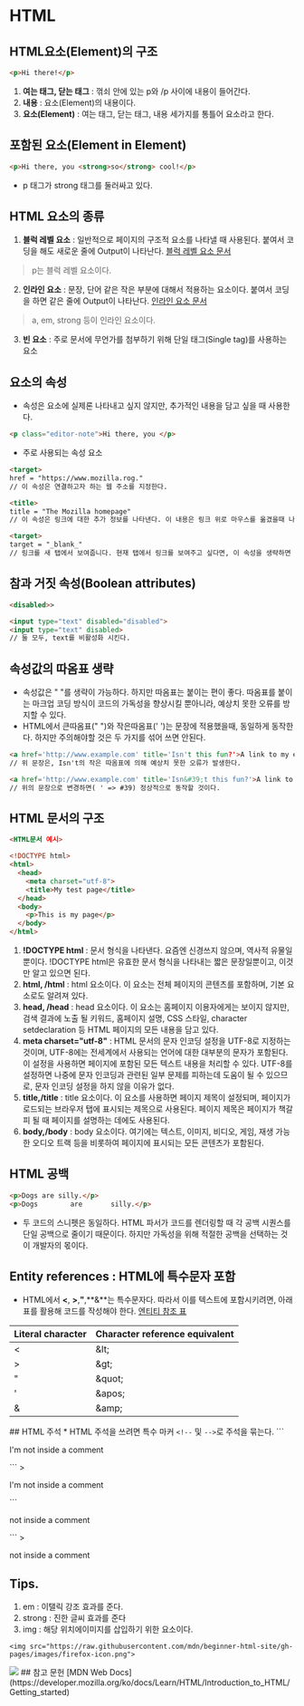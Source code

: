 # HTML
## HTML요소(Element)의 구조

```html
<p>Hi there!</p>
```

1. **여는 태그, 닫는 태그** : 꺾쇠 안에 있는 p와 /p 사이에 내용이 들어간다.
2. **내용** : 요소(Element)의 내용이다.
3. **요소(Element)** : 여는 태그, 닫는 태그, 내용 세가지를 통틀어 요소라고 한다. 
## 포함된 요소(Element in Element)
```html
<p>Hi there, you <strong>so</strong> cool!</p>
```
- p 태그가 strong 태그를 둘러싸고 있다.
## HTML 요소의 종류
1. **블럭 레벨 요소** : 일반적으로 페이지의 구조적 요소를 나타낼 때 사용된다. 붙여서 코딩을 해도 새로운 줄에 Output이 나타난다. [블럭 레벨 요소 문서](https://developer.mozilla.org/en-US/docs/Web/HTML/Block-level_elements)
> p는 블럭 레벨 요소이다.
2. **인라인 요소** : 문장, 단어 같은 작은 부분에 대해서 적용하는 요소이다. 붙여서 코딩을 하면 같은 줄에 Output이 나타난다. [인라인 요소 문서](https://developer.mozilla.org/en-US/docs/Web/HTML/Inline_elements)
> a, em, strong 등이 인라인 요소이다.
3. **빈 요소** : 주로 문서에 무언가를 첨부하기 위해 단일 태그(Single tag)를 사용하는 요소
## 요소의 속성
- 속성은 요소에 실제론 나타내고 싶지 않지만, 추가적인 내용을 담고 싶을 때 사용한다.

```html
<p class="editor-note">Hi there, you </p>

```
- 주로 사용되는 속성 요소
```html
<target>
href = "https://www.mozilla.rog."
// 이 속성은 연결하고자 하는 웹 주소를 지정한다.
```
```html
<title>
title = "The Mozilla homepage"
// 이 속성은 링크에 대한 추가 정보를 나타낸다. 이 내용은 링크 위로 마우스를 옮겼을때 나타날 것
```
```html
<target>
target = "_blank_"
// 링크를 새 탭에서 보여줍니다. 현재 탭에서 링크를 보여주고 싶다면, 이 속성을 생략하면 된다.
```
## 참과 거짓 속성(Boolean attributes)
```html
<disabled>>

<input type="text" disabled="disabled">
<input type="text" disabled>
// 둘 모두, text를 비활성화 시킨다.
```
## 속성값의 따옴표 생략
- 속성값은 " "를 생략이 가능하다. 하지만 따옴표는 붙이는 편이 좋다. 따옴표를 붙이는 마크업 코딩 방식이 코드의 가독성을 향상시킬 뿐아니라, 예상치 못한 오류를 방지할 수 있다.
- HTML에서 큰따옴표(" ")와 작은따옴표(' ')는 문장에 적용했을때, 동일하게 동작한다. 하지만 주의해야할 것은 두 가지를 섞어 쓰면 안된다.
```html
<a href='http://www.example.com' title='Isn't this fun?'>A link to my example.</a>
// 위 문장은, Isn't의 작은 따옴표에 의해 예상치 못한 오류가 발생한다.
```
```html
<a href='http://www.example.com' title='Isn&#39;t this fun?'>A link to my example.</a>
// 위의 문장으로 변경하면( ' => #39) 정상적으로 동작할 것이다.
```
## HTML 문서의 구조
```html
<HTML문서 예시>

<!DOCTYPE html>
<html>
  <head>
    <meta charset="utf-8">
    <title>My test page</title>
  </head>
  <body>
    <p>This is my page</p>
  </body>
</html>
```
1. **!DOCTYPE html** : 문서 형식을 나타낸다. 요즘엔 신경쓰지 않으며, 역사적 유물일 뿐이다. !DOCTYPE html은 유효한 문서 형식을 나타내는 짧은 문장일뿐이고, 이것만 알고 있으면 된다.
2. **html, /html** : html 요소이다. 이 요소는 전체 페이지의 콘텐츠를 포함하며, 기본 요소로도 알려져 있다.
3. **head, /head** : head 요소이다. 이 요소는 홈페이지 이용자에게는 보이지 않지만, 검색 결과에 노출 될 키워드, 홈페이지 설명, CSS 스타일, character setdeclaration 등 HTML 페이지의 모든 내용을 담고 있다.
4. **meta charset="utf-8"** : HTML 문서의 문자 인코딩 설정을 UTF-8로 지정하는 것이며, UTF-8에는 전세계에서 사용되는 언어에 대한 대부분의 문자가 포함된다. 이 설정을 사용하면 페이지에 포함된 모든 텍스트 내용을 처리할 수 있다. UTF-8를 설정하면 나중에 문자 인코딩과 관련된 일부 문제를 피하는데 도움이 될 수 있으므로, 문자 인코딩 설정을 하지 않을 이유가 없다.
5. **title,/title** : title 요소이다. 이 요소를 사용하면 페이지 제목이 설정되며, 페이지가 로드되는 브라우저 탭에 표시되는 제목으로 사용된다. 페이지 제목은 페이지가 책갈피 될 때 페이지를 설명하는 데에도 사용된다.
6. **body,/body** : body 요소이다. 여기에는 텍스트, 이미지, 비디오, 게임, 재생 가능한 오디오 트랙 등을 비롯하여 페이지에 표시되는 모든 콘텐츠가 포함된다.
## HTML 공백
```html
<p>Dogs are silly.</p>
<p>Dogs        are       silly.</p>
```
* 두 코드의 스니펫은 동일하다. HTML 파서가 코드를 렌더링할 때 각 공백 시퀀스를 단일 공백으로 줄이기 때문이다. 하지만 가독성을 위해 적절한 공백을 선택하는 것이 개발자의 몫이다.

## Entity references : HTML에 특수문자 포함
* HTML에서 **&lt;**, **&gt;**,**&quot;**,**&amp;**는 특수문자다. 따라서 이를 텍스트에 포함시키려면, 아래 표를 활용해 코드를 작성해야 한다. [엔티티 참조 표](https://en.wikipedia.org/wiki/List_of_XML_and_HTML_character_entity_references)
<table class="standard-table">
 <thead>
  <tr>
   <th scope="col">Literal character</th>
   <th scope="col">Character reference equivalent</th>
  </tr>
 </thead>
 <tbody>
  <tr>
   <td>&lt;</td>
   <td>&amp;lt;</td>
  </tr>
  <tr>
   <td>&gt;</td>
   <td>&amp;gt;</td>
  </tr>
  <tr>
   <td>"</td>
   <td>&amp;quot;</td>
  </tr>
  <tr>
   <td>'</td>
   <td>&amp;apos;</td>
  </tr>
  <tr>
   <td>&amp;</td>
   <td>&amp;amp;</td>
  </tr>
 </tbody>
</table>
## HTML 주석
* HTML 주석을 쓰려면 특수 마커 <code>&lt;!--</code>&nbsp;및&nbsp;<code>--&gt;</code>로 주석을 묶는다.
```
<p>I'm not inside a comment</p>
```
> <p>I'm not inside a comment</p>
```
<p><!--I'm--> not inside a comment</p>
```
> <p><!--I'm--> not inside a comment</p>

## Tips.
1. em : 이탤릭 강조 효과를 준다.
2. strong : 진한 글씨 효과를 준다
3. img : 해당 위치에이미지를 삽입하기 위한 요소이다.
```
<img src="https://raw.githubusercontent.com/mdn/beginner-html-site/gh-pages/images/firefox-icon.png">
```
<img src="https://raw.githubusercontent.com/mdn/beginner-html-site/gh-pages/images/firefox-icon.png"> 
## 참고 문헌
[MDN Web Docs](https://developer.mozilla.org/ko/docs/Learn/HTML/Introduction_to_HTML/Getting_started)
